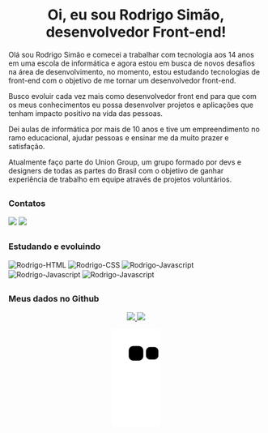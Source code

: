 <h1 align="center"> 
  Oi, eu sou Rodrigo Simão, desenvolvedor Front-end!
</h1>

Olá sou Rodrigo Simão e comecei a trabalhar com tecnologia aos 14 anos em uma escola de informática e agora estou em busca de novos desafios na área de desenvolvimento, no momento, estou estudando tecnologias de front-end com o objetivo de me tornar um desenvolvedor front-end.

Busco evoluir cada vez mais como desenvolvedor front end para que com os meus conhecimentos eu possa desenvolver projetos e aplicações que tenham impacto positivo na vida das pessoas.

Dei aulas de informática por mais de 10 anos e tive um empreendimento no ramo educacional, ajudar pessoas e ensinar me da muito prazer e satisfação.

Atualmente faço parte do Union Group, um grupo formado por devs e designers de todas as partes do Brasil com o objetivo de ganhar experiência de trabalho em equipe através de projetos voluntários.

##

<h3>Contatos</h3>  
<div>
  <a href = "mailto:rodrigofsimao@gmail.com"><img src="https://img.shields.io/badge/Gmail-D14836?style=for-the-badge&logo=gmail&logoColor=white" target="_blank"></a>
  <a href="https://www.linkedin.com/in/rodrigofsimao" target="_blank"><img src="https://img.shields.io/badge/LinkedIn-0077B5?style=for-the-badge&logo=linkedin&logoColor=white" target="_blank"></a> 
</div>

##

<h3>Estudando e evoluindo</h3>

<div>
  <img align="center" alt="Rodrigo-HTML" height="40" width="50" src="https://cdn.jsdelivr.net/gh/devicons/devicon/icons/html5/html5-original.svg" />
  <img align="center" alt="Rodrigo-CSS" height="40" width="50" src="https://cdn.jsdelivr.net/gh/devicons/devicon/icons/css3/css3-original.svg" />
  <img align="center" alt="Rodrigo-Javascript" height="40" width="50" src="https://cdn.jsdelivr.net/gh/devicons/devicon/icons/javascript/javascript-original.svg" />
  <img align="center" alt="Rodrigo-Javascript" height="40" width="50" src="https://cdn.jsdelivr.net/gh/devicons/devicon/icons/typescript/typescript-original.svg" />
  <img align="center" alt="Rodrigo-Javascript" height="40" width="50" src="https://cdn.jsdelivr.net/gh/devicons/devicon/icons/react/react-original.svg" />
</div>

##

<h3>Meus dados no Github</h3>

<div align="center">
  
  <a href="https://github.com/rodrigosimao">
  <img height="160em" src="https://github-readme-stats.vercel.app/api?username=rodrigosimao&show_icons=true&theme=nightowl&include_all_commits=true&count_private=true"/>
  <img height="160em" src="https://github-readme-stats.vercel.app/api/top-langs/?username=rodrigosimao&layout=compact&langs_count=7&theme=nightowl" />
    
  ![snake gif](https://github.com/rodrigosimao/rodrigosimao/blob/output/github-contribution-grid-snake.svg)
</div>
  

